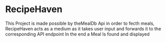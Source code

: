 # RecipeHaven

This Project is made possible by theMealDb Api in order to fecth meals, RecipeHaven acts as a medium as it takes user input and forwards it to the corresponding API endpoint In the end a Meal Is found and displayed 


